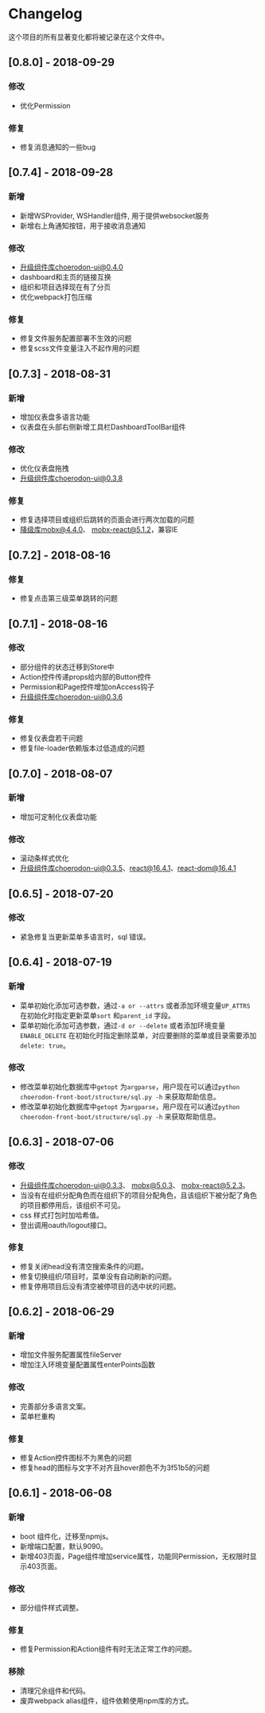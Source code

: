 # Changelog

这个项目的所有显著变化都将被记录在这个文件中。

## [0.8.0] - 2018-09-29

### 修改

- 优化Permission

### 修复

- 修复消息通知的一些bug

## [0.7.4] - 2018-09-28

### 新增

- 新增WSProvider, WSHandler组件, 用于提供websocket服务
- 新增右上角通知按钮，用于接收消息通知

### 修改

- 升级组件库choerodon-ui@0.4.0
- dashboard和主页的链接互换
- 组织和项目选择现在有了分页
- 优化webpack打包压缩

### 修复

- 修复文件服务配置部署不生效的问题
- 修复scss文件变量注入不起作用的问题

## [0.7.3] - 2018-08-31

### 新增

- 增加仪表盘多语言功能
- 仪表盘在头部右侧新增工具栏DashboardToolBar组件

### 修改

- 优化仪表盘拖拽
- 升级组件库choerodon-ui@0.3.8

### 修复

- 修复选择项目或组织后跳转的页面会进行两次加载的问题
- 降级库mobx@4.4.0、 mobx-react@5.1.2，兼容IE

## [0.7.2] - 2018-08-16

### 修复

- 修复点击第三级菜单跳转的问题

## [0.7.1] - 2018-08-16

### 修改

- 部分组件的状态迁移到Store中
- Action控件传递props给内部的Button控件
- Permission和Page控件增加onAccess钩子
- 升级组件库choerodon-ui@0.3.6

### 修复

- 修复仪表盘若干问题
- 修复file-loader依赖版本过低造成的问题

## [0.7.0] - 2018-08-07

### 新增

- 增加可定制化仪表盘功能

### 修改

- 滚动条样式优化
- 升级组件库choerodon-ui@0.3.5、react@16.4.1、react-dom@16.4.1

## [0.6.5] - 2018-07-20

### 修改

- 紧急修复当更新菜单多语言时，sql 错误。

## [0.6.4] - 2018-07-19

### 新增

- 菜单初始化添加可选参数，通过`-a or --attrs` 或者添加环境变量`UP_ATTRS` 在初始化时指定更新菜单`sort` 和`parent_id` 字段。
- 菜单初始化添加可选参数，通过`-d or --delete` 或者添加环境变量`ENABLE_DELETE` 在初始化时指定删除菜单，对应要删除的菜单或目录需要添加`delete: true`。

### 修改

- 修改菜单初始化数据库中`getopt` 为`argparse`，用户现在可以通过`python choerodon-front-boot/structure/sql.py -h` 来获取帮助信息。
- 修改菜单初始化数据库中`getopt` 为`argparse`，用户现在可以通过`python choerodon-front-boot/structure/sql.py -h` 来获取帮助信息。

## [0.6.3] - 2018-07-06

### 修改

- 升级组件库choerodon-ui@0.3.3、 mobx@5.0.3、 mobx-react@5.2.3。
- 当没有在组织分配角色而在组织下的项目分配角色，且该组织下被分配了角色的项目都停用后，该组织不可见。
- css 样式打包时加哈希值。
- 登出调用oauth/logout接口。

### 修复

- 修复关闭head没有清空搜索条件的问题。
- 修复切换组织/项目时，菜单没有自动刷新的问题。
- 修复停用项目后没有清空被停项目的选中状的问题。

## [0.6.2] - 2018-06-29

### 新增

- 增加文件服务配置属性fileServer
- 增加注入环境变量配置属性enterPoints函数

### 修改

- 完善部分多语言文案。
- 菜单栏重构

### 修复

- 修复Action控件图标不为黑色的问题
- 修复head的图标与文字不对齐且hover颜色不为3f51b5的问题

## [0.6.1] - 2018-06-08

### 新增

- boot 组件化，迁移至npmjs。
- 新增端口配置，默认9090。
- 新增403页面，Page组件增加service属性，功能同Permission，无权限时显示403页面。

### 修改

- 部分组件样式调整。

### 修复

- 修复Permission和Action组件有时无法正常工作的问题。

### 移除

- 清理冗余组件和代码。
- 废弃webpack alias组件，组件依赖使用npm库的方式。

